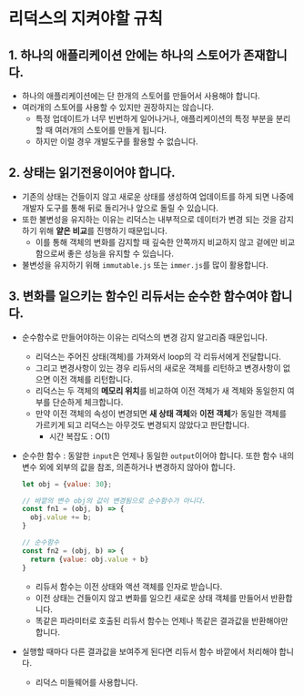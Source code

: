 # 리덕스의 지켜야할 규칙

## 1. 하나의 애플리케이션 안에는 하나의 스토어가 존재합니다.

- 하나의 애플리케이션에는 단 한개의 스토어를 만들어서 사용해야 합니다.
- 여러개의 스토어를 사용할 수 있지만 권장하지는 않습니다.
  - 특정 업데이트가 너무 빈번하게 일어나거나, 애플리케이션의 특정 부분을 분리할 때 여러개의 스토어를 만들게 됩니다.
  - 하지만 이럴 경우 개발도구를 활용할 수 없습니다.



## 2. 상태는 읽기전용이어야 합니다.

- 기존의 상태는 건들이지 않고 새로운 상태를 생성하여 업데이트를 하게 되면 나중에 개발자 도구를 통해 뒤로 돌리거나 앞으로 돌릴 수 있습니다.
- 또한 불변성을 유지하는 이유는 리덕스는 내부적으로 데이터가 변경 되는 것을 감지하기 위해 **얕은 비교**를 진행하기 때문입니다.
  - 이를 통해 객체의 변화를 감지할 때 깊숙한 안쪽까지 비교하지 않고 겉에만 비교함으로써 좋은 성능을 유지할 수 있습니다.
- 불변성을 유지하기 위해 `immutable.js` 또는 `immer.js`를 많이 활용합니다.



## 3. 변화를 일으키는 함수인 리듀서는 순수한 함수여야 합니다.

- 순수함수로 만들어야하는 이유는 리덕스의 변경 감지 알고리즘 때문입니다.
  - 리덕스는 주어진 상태(객체)를 가져와서 loop의 각 리듀서에게 전달합니다.
  - 그리고 변경사항이 있는 경우 리듀서의 새로운 객체를 리턴하고 변경사항이 없으면 이전 객체를 리턴합니다.
  - 리덕스는 두 객체의 **메모리 위치**를 비교하여 이전 객체가 새 겍체와 동일한지 여부를 단순하게 체크합니다.
  - 만약 이전 객체의 속성이 변경되면 **새 상태 객체**와 **이전 객체**가 동일한 객체를 가르키게 되고 리덕스는 아무것도 변경되지 않았다고 판단합니다.
    - 시간 복잡도 : O(1)

- 순수한 함수 : 동알한 `input`은 언제나 동일한 `output`이어야 합니다. 또한 함수 내의 변수 외에 외부의 값을 참조, 의존하거나 변경하지 않아야 합니다.

  ```js
  let obj = {value: 30};
  
  // 바깥의 변수 obj의 값이 변경됨으로 순수함수가 아니다.
  const fn1 = (obj, b) => {
  	obj.value += b;
  }
  
  // 순수함수
  const fn2 = (obj, b) => {
  	return {value: obj.value + b}
  }
  ```

  - 리듀서 함수는 이전 상태와 액션 객체를 인자로 받습니다.
  - 이전 상태는 건들이지 않고 변화를 일으킨 새로운 상태 객체를 만들어서 반환합니다.
  - 똑같은 파라미터로 호출된 리듀서 함수는 언제나 똑같은 결과값을 반환해야만 합니다.

- 실행할 때마다 다른 결과값을 보여주게 된다면 리듀서 함수 바깥에서 처리해야 합니다.

  - 리덕스 미들웨어를 사용합니다.